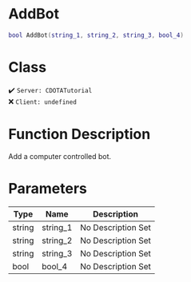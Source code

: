 # AddBot
```lua
bool AddBot(string_1, string_2, string_3, bool_4)
```
# Class
✔️ `Server: CDOTATutorial`  
❌ `Client: undefined`  

# Function Description
Add a computer controlled bot.
# Parameters
Type|Name|Description
--|--|--
string|string_1|No Description Set
string|string_2|No Description Set
string|string_3|No Description Set
bool|bool_4|No Description Set
